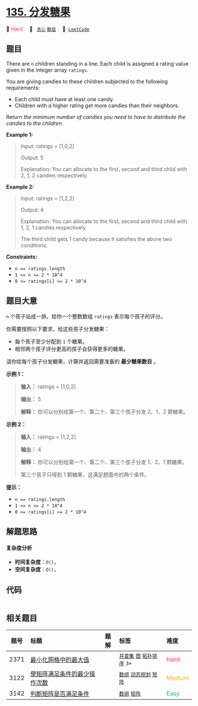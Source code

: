 # [135. 分发糖果](https://leetcode.com/problems/candy)

🔴 <font color=#ff334b>Hard</font>&emsp; 🔖&ensp; [`贪心`](/tag/greedy.md) [`数组`](/tag/array.md)&emsp; 🔗&ensp;[`LeetCode`](https://leetcode.com/problems/candy)

## 题目

There are `n` children standing in a line. Each child is assigned a rating
value given in the integer array `ratings`.

You are giving candies to these children subjected to the following
requirements:

  * Each child must have at least one candy.
  * Children with a higher rating get more candies than their neighbors.

Return _the minimum number of candies you need to have to distribute the
candies to the children_.



**Example 1:**

> Input: ratings = [1,0,2]
> 
> Output: 5
> 
> Explanation: You can allocate to the first, second and third child with 2, 1, 2 candies respectively.

**Example 2:**

> Input: ratings = [1,2,2]
> 
> Output: 4
> 
> Explanation: You can allocate to the first, second and third child with 1, 2, 1 candies respectively.
> 
> The third child gets 1 candy because it satisfies the above two conditions.

**Constraints:**

  * `n == ratings.length`
  * `1 <= n <= 2 * 10^4`
  * `0 <= ratings[i] <= 2 * 10^4`


## 题目大意

`n` 个孩子站成一排。给你一个整数数组 `ratings` 表示每个孩子的评分。

你需要按照以下要求，给这些孩子分发糖果：

  * 每个孩子至少分配到 `1` 个糖果。
  * 相邻两个孩子评分更高的孩子会获得更多的糖果。

请你给每个孩子分发糖果，计算并返回需要准备的 **最少糖果数目** 。



**示例  1：**

> 
> 
> 
> 
> 
> **输入：** ratings = [1,0,2]
> 
> **输出：** 5
> 
> **解释：** 你可以分别给第一个、第二个、第三个孩子分发 2、1、2 颗糖果。
> 
> 

**示例  2：**

> 
> 
> 
> 
> 
> **输入：** ratings = [1,2,2]
> 
> **输出：** 4
> 
> **解释：** 你可以分别给第一个、第二个、第三个孩子分发 1、2、1 颗糖果。
> 
> > 
>  第三个孩子只得到 1 颗糖果，这满足题面中的两个条件。



**提示：**

  * `n == ratings.length`
  * `1 <= n <= 2 * 10^4`
  * `0 <= ratings[i] <= 2 * 10^4`


## 解题思路

#### 复杂度分析

- **时间复杂度**：`O()`，
- **空间复杂度**：`O()`，

## 代码

```javascript

```

## 相关题目

<!-- prettier-ignore -->
| 题号 | 标题 | 题解 | 标签 | 难度 |
| :------: | :------ | :------: | :------ | :------ |
| 2371 | [最小化网格中的最大值](https://leetcode.com/problems/minimize-maximum-value-in-a-grid) |  |  [`并查集`](/tag/union-find.md) [`图`](/tag/graph.md) [`拓扑排序`](/tag/topological-sort.md) `3+` | <font color=#ff334b>Hard</font> |
| 3122 | [使矩阵满足条件的最少操作次数](https://leetcode.com/problems/minimum-number-of-operations-to-satisfy-conditions) |  |  [`数组`](/tag/array.md) [`动态规划`](/tag/dynamic-programming.md) [`矩阵`](/tag/matrix.md) | <font color=#ffb800>Medium</font> |
| 3142 | [判断矩阵是否满足条件](https://leetcode.com/problems/check-if-grid-satisfies-conditions) |  |  [`数组`](/tag/array.md) [`矩阵`](/tag/matrix.md) | <font color=#15bd66>Easy</font> |